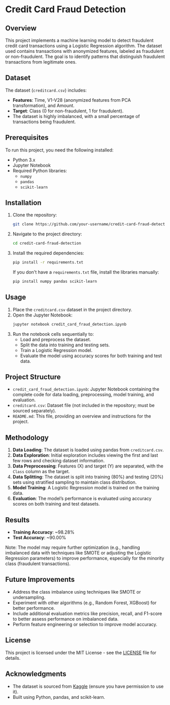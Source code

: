 # Credit Card Fraud Detection

## Overview
This project implements a machine learning model to detect fraudulent credit card transactions using a Logistic Regression algorithm. The dataset used contains transactions with anonymized features, labeled as fraudulent or non-fraudulent. The goal is to identify patterns that distinguish fraudulent transactions from legitimate ones.

## Dataset
The dataset (`creditcard.csv`) includes:
- **Features**: Time, V1-V28 (anonymized features from PCA transformation), and Amount.
- **Target**: Class (0 for non-fraudulent, 1 for fraudulent).
- The dataset is highly imbalanced, with a small percentage of transactions being fraudulent.

## Prerequisites
To run this project, you need the following installed:
- Python 3.x
- Jupyter Notebook
- Required Python libraries:
  - `numpy`
  - `pandas`
  - `scikit-learn`

## Installation
1. Clone the repository:
   ```bash
   git clone https://github.com/your-username/credit-card-fraud-detection.git
   ```
2. Navigate to the project directory:
   ```bash
   cd credit-card-fraud-detection
   ```
3. Install the required dependencies:
   ```bash
   pip install -r requirements.txt
   ```
   If you don't have a `requirements.txt` file, install the libraries manually:
   ```bash
   pip install numpy pandas scikit-learn
   ```

## Usage
1. Place the `creditcard.csv` dataset in the project directory.
2. Open the Jupyter Notebook:
   ```bash
   jupyter notebook credit_card_fraud_detection.ipynb
   ```
3. Run the notebook cells sequentially to:
   - Load and preprocess the dataset.
   - Split the data into training and testing sets.
   - Train a Logistic Regression model.
   - Evaluate the model using accuracy scores for both training and test data.

## Project Structure
- `credit_card_fraud_detection.ipynb`: Jupyter Notebook containing the complete code for data loading, preprocessing, model training, and evaluation.
- `creditcard.csv`: Dataset file (not included in the repository; must be sourced separately).
- `README.md`: This file, providing an overview and instructions for the project.

## Methodology
1. **Data Loading**: The dataset is loaded using pandas from `creditcard.csv`.
2. **Data Exploration**: Initial exploration includes viewing the first and last few rows and checking dataset information.
3. **Data Preprocessing**: Features (X) and target (Y) are separated, with the `Class` column as the target.
4. **Data Splitting**: The dataset is split into training (80%) and testing (20%) sets using stratified sampling to maintain class distribution.
5. **Model Training**: A Logistic Regression model is trained on the training data.
6. **Evaluation**: The model’s performance is evaluated using accuracy scores on both training and test datasets.

## Results
- **Training Accuracy**: ~98.28%
- **Test Accuracy**: ~90.00%

Note: The model may require further optimization (e.g., handling imbalanced data with techniques like SMOTE or adjusting the Logistic Regression parameters) to improve performance, especially for the minority class (fraudulent transactions).

## Future Improvements
- Address the class imbalance using techniques like SMOTE or undersampling.
- Experiment with other algorithms (e.g., Random Forest, XGBoost) for better performance.
- Include additional evaluation metrics like precision, recall, and F1-score to better assess performance on imbalanced data.
- Perform feature engineering or selection to improve model accuracy.

## License
This project is licensed under the MIT License - see the [LICENSE](LICENSE) file for details.

## Acknowledgments
- The dataset is sourced from [Kaggle](https://www.kaggle.com/mlg-ulb/creditcardfraud) (ensure you have permission to use it).
- Built using Python, pandas, and scikit-learn.
